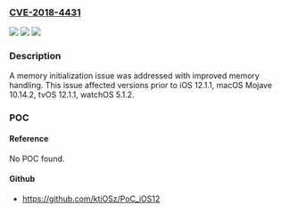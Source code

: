 ### [CVE-2018-4431](https://cve.mitre.org/cgi-bin/cvename.cgi?name=CVE-2018-4431)
![](https://img.shields.io/static/v1?label=Product&message=iOS%2C%20macOS%2C%20tvOS%2C%20watchOS&color=blue)
![](https://img.shields.io/static/v1?label=Version&message=n%2Fa&color=blue)
![](https://img.shields.io/static/v1?label=Vulnerability&message=A%20local%20user%20may%20be%20able%20to%20read%20kernel%20memory&color=brighgreen)

### Description

A memory initialization issue was addressed with improved memory handling. This issue affected versions prior to iOS 12.1.1, macOS Mojave 10.14.2, tvOS 12.1.1, watchOS 5.1.2.

### POC

#### Reference
No POC found.

#### Github
- https://github.com/ktiOSz/PoC_iOS12


